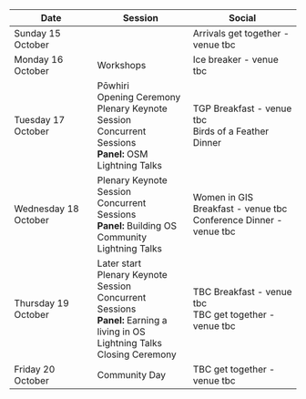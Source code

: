 <!-- page name: Attend
everything needs to be linked to a page
venues need to be included
update with Pretalx link
status: writing -->
| Date | Session | Social |
| -- | -- | -- |
| Sunday 15 October |  | Arrivals get together - venue tbc |
| Monday 16 October	| Workshops | Ice breaker - venue tbc |
| Tuesday 17 October| Pōwhiri<br/> Opening Ceremony<br> Plenary Keynote Session<br> Concurrent Sessions<br> **Panel:** OSM<br> Lightning Talks | TGP Breakfast - venue tbc<br> Birds of a Feather Dinner |
| Wednesday 18 October | Plenary Keynote Session<br> Concurrent Sessions<br> **Panel:** Building OS Community<br/> Lightning Talks<br> | Women in GIS Breakfast - venue tbc<br> Conference Dinner - venue tbc |
| Thursday 19 October | Later start <br> Plenary Keynote Session<br> Concurrent Sessions<br> **Panel:** Earning a living in OS<br> Lightning Talks<br> Closing Ceremony | TBC Breakfast - venue tbc<br> TBC get together - venue tbc |
| Friday 20 October | Community Day | TBC get together - venue tbc |
